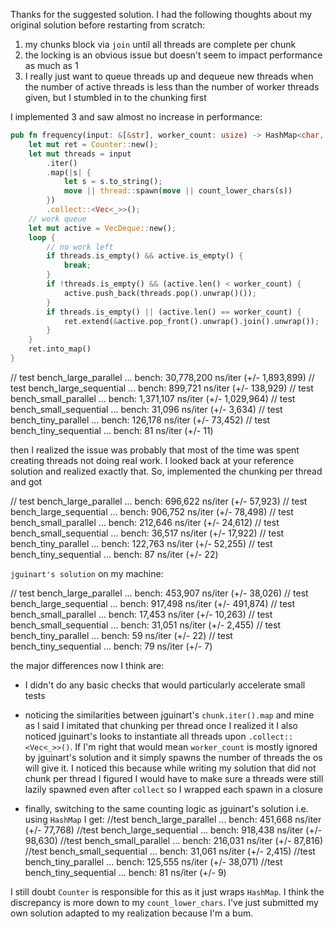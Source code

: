 Thanks for the suggested solution. I had the following thoughts about my original solution before restarting from scratch:

1. my chunks block via `join` until all threads are complete per chunk
2. the locking is an obvious issue but doesn't seem to impact performance as much as 1
3. I really just want to queue threads up and dequeue new threads when the number of active threads is less than the number of worker threads given, but I stumbled in to the chunking first

I implemented 3 and saw almost no increase in performance:

```rust
pub fn frequency(input: &[&str], worker_count: usize) -> HashMap<char, usize> {
    let mut ret = Counter::new();
    let mut threads = input
        .iter()
        .map(|s| {
            let s = s.to_string();
            move || thread::spawn(move || count_lower_chars(s))
        })
        .collect::<Vec<_>>();
    // work queue
    let mut active = VecDeque::new();
    loop {
        // no work left
        if threads.is_empty() && active.is_empty() {
            break;
        }
        if !threads.is_empty() && (active.len() < worker_count) {
            active.push_back(threads.pop().unwrap()());
        }
        if threads.is_empty() || (active.len() == worker_count) {
            ret.extend(&active.pop_front().unwrap().join().unwrap());
        }
    }
    ret.into_map()
}
```

// test bench_large_parallel ... bench: 30,778,200 ns/iter (+/- 1,893,899)
// test bench_large_sequential ... bench: 899,721 ns/iter (+/- 138,929)
// test bench_small_parallel ... bench: 1,371,107 ns/iter (+/- 1,029,964)
// test bench_small_sequential ... bench: 31,096 ns/iter (+/- 3,634)
// test bench_tiny_parallel ... bench: 126,178 ns/iter (+/- 73,452)
// test bench_tiny_sequential ... bench: 81 ns/iter (+/- 11)

then I realized the issue was probably that most of the time was spent creating threads not doing real work. I looked back at your reference solution and realized exactly that. So, implemented the chunking per thread and got

// test bench_large_parallel ... bench: 696,622 ns/iter (+/- 57,923)
// test bench_large_sequential ... bench: 906,752 ns/iter (+/- 78,498)
// test bench_small_parallel ... bench: 212,646 ns/iter (+/- 24,612)
// test bench_small_sequential ... bench: 36,517 ns/iter (+/- 17,922)
// test bench_tiny_parallel ... bench: 122,763 ns/iter (+/- 52,255)
// test bench_tiny_sequential ... bench: 87 ns/iter (+/- 22)

`jguinart's solution` on my machine:

// test bench_large_parallel ... bench: 453,907 ns/iter (+/- 38,026)
// test bench_large_sequential ... bench: 917,498 ns/iter (+/- 491,874)
// test bench_small_parallel ... bench: 17,453 ns/iter (+/- 10,263)
// test bench_small_sequential ... bench: 31,051 ns/iter (+/- 2,455)
// test bench_tiny_parallel ... bench: 59 ns/iter (+/- 22)
// test bench_tiny_sequential ... bench: 79 ns/iter (+/- 7)

the major differences now I think are:

- I didn't do any basic checks that would particularly accelerate small tests

- noticing the similarities between jguinart's `chunk.iter().map` and mine as I said I imitated that chunking per thread once I realized it I also noticed jguinart's looks to instantiate all
  threads upon `.collect::<Vec<_>>()`. If I'm right that would mean `worker_count` is mostly ignored by jguinart's solution and it simply spawns the number of threads the os will give it. I noticed this because while writing my solution that did not chunk per thread I figured I would have to make sure a threads were still lazily spawned even after `collect` so I wrapped each spawn in a closure

- finally, switching to the same counting logic as jguinart's solution i.e. using `HashMap` I get:
  //test bench_large_parallel ... bench: 451,668 ns/iter (+/- 77,768)
  //test bench_large_sequential ... bench: 918,438 ns/iter (+/- 98,630)
  //test bench_small_parallel ... bench: 216,031 ns/iter (+/- 87,816)
  //test bench_small_sequential ... bench: 31,061 ns/iter (+/- 2,415)
  //test bench_tiny_parallel ... bench: 125,555 ns/iter (+/- 38,071)
  //test bench_tiny_sequential ... bench: 81 ns/iter (+/- 9)

I still doubt `Counter` is responsible for this as it just wraps `HashMap`. I think the discrepancy is more down to my `count_lower_chars`. I've just submitted my own solution adapted to my realization because I'm a bum.
